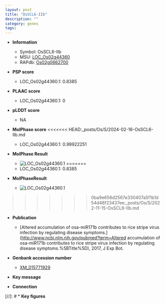 ```yaml
---
layout: post
title: "OsSCL6-IIb"
description: ""
category: genes
tags: 
---
```


* **Information**  
    + Symbol: OsSCL6-IIb  
    + MSU: [LOC_Os02g44360](http://rice.plantbiology.msu.edu/cgi-bin/ORF_infopage.cgi?orf=LOC_Os02g44360)  
    + RAPdb: [Os02g0662700](http://rapdb.dna.affrc.go.jp/viewer/gbrowse_details/irgsp1?name=Os02g0662700)  

* **PSP score**  
    + LOC_Os02g44360.1: 0.8385 

* **PLAAC score**  
    + LOC_Os02g44360.1: 0 

* **pLDDT score**
    + NA


* **MolPhase score**
<<<<<<< HEAD:_posts/Os/S/2024-02-16-OsSCL6-IIb.md
    + LOC_Os02g44360.1: 0.99922251

* **MolPhase Result**
    + ![LOC_Os02g44360.1](https://304243504.github.io/Pictures/LOC_Os02g/LOC_Os02g44360.1.png)
=======
    + LOC_Os02g44360.1: 0.8385

* **MolPhaseResult**
    + ![LOC_Os02g44360.1](https://ricepsp.github.io/pictures/LOC_Os02g/LOC_Os02g44360.1.png)
>>>>>>> 0ba9e656d2567e330407a5f1b1d54d48f23437ee:_posts/Os/S/2022-11-15-OsSCL6-IIb.md

* **Publication**  
    + [Altered accumulation of osa-miR171b contributes to rice stripe virus infection by regulating disease symptoms.](http://www.ncbi.nlm.nih.gov/pubmed?term=Altered accumulation of osa-miR171b contributes to rice stripe virus infection by regulating disease symptoms.%5BTitle%5D), 2017, J Exp Bot.

* **Genbank accession number**  
    + [XM_015771929](http://www.ncbi.nlm.nih.gov/nuccore/XM_015771929)

* **Key message**  

* **Connection**  

[//]: # * **Key figures**  


